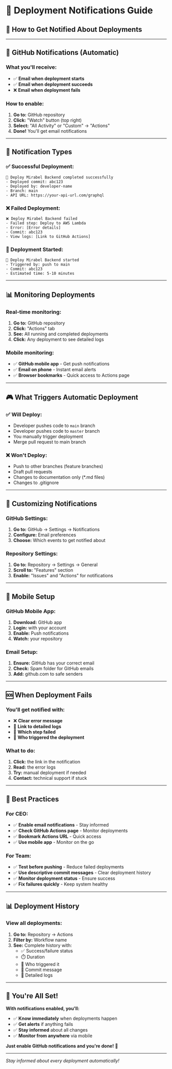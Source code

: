 # 📧 Deployment Notifications Guide

## 🔔 **How to Get Notified About Deployments**

---

## 📱 **GitHub Notifications (Automatic)**

### **What you'll receive:**
- ✅ **Email when deployment starts**
- ✅ **Email when deployment succeeds**
- ❌ **Email when deployment fails**

### **How to enable:**
1. **Go to:** GitHub repository
2. **Click:** "Watch" button (top right)
3. **Select:** "All Activity" or "Custom" → "Actions"
4. **Done!** You'll get email notifications

---

## 🎯 **Notification Types**

### **✅ Successful Deployment:**
```
🎉 Deploy Mirabel Backend completed successfully
- Deployed commit: abc123
- Deployed by: developer-name
- Branch: main
- API URL: https://your-api-url.com/graphql
```

### **❌ Failed Deployment:**
```
❌ Deploy Mirabel Backend failed
- Failed step: Deploy to AWS Lambda
- Error: [Error details]
- Commit: abc123
- View logs: [Link to GitHub Actions]
```

### **🔄 Deployment Started:**
```
🚀 Deploy Mirabel Backend started
- Triggered by: push to main
- Commit: abc123
- Estimated time: 5-10 minutes
```

---

## 📊 **Monitoring Deployments**

### **Real-time monitoring:**
1. **Go to:** GitHub repository
2. **Click:** "Actions" tab
3. **See:** All running and completed deployments
4. **Click:** Any deployment to see detailed logs

### **Mobile monitoring:**
- ✅ **GitHub mobile app** - Get push notifications
- ✅ **Email on phone** - Instant email alerts
- ✅ **Browser bookmarks** - Quick access to Actions page

---

## 🎮 **What Triggers Automatic Deployment**

### **✅ Will Deploy:**
- Developer pushes code to `main` branch
- Developer pushes code to `master` branch
- You manually trigger deployment
- Merge pull request to main branch

### **❌ Won't Deploy:**
- Push to other branches (feature branches)
- Draft pull requests
- Changes to documentation only (*.md files)
- Changes to .gitignore

---

## 🔧 **Customizing Notifications**

### **GitHub Settings:**
1. **Go to:** GitHub → Settings → Notifications
2. **Configure:** Email preferences
3. **Choose:** Which events to get notified about

### **Repository Settings:**
1. **Go to:** Repository → Settings → General
2. **Scroll to:** "Features" section
3. **Enable:** "Issues" and "Actions" for notifications

---

## 📱 **Mobile Setup**

### **GitHub Mobile App:**
1. **Download:** GitHub app
2. **Login:** with your account
3. **Enable:** Push notifications
4. **Watch:** your repository

### **Email Setup:**
1. **Ensure:** GitHub has your correct email
2. **Check:** Spam folder for GitHub emails
3. **Add:** github.com to safe senders

---

## 🆘 **When Deployment Fails**

### **You'll get notified with:**
- ❌ **Clear error message**
- 🔗 **Link to detailed logs**
- 📝 **Which step failed**
- 👤 **Who triggered the deployment**

### **What to do:**
1. **Click:** the link in the notification
2. **Read:** the error logs
3. **Try:** manual deployment if needed
4. **Contact:** technical support if stuck

---

## 🎯 **Best Practices**

### **For CEO:**
- ✅ **Enable email notifications** - Stay informed
- ✅ **Check GitHub Actions page** - Monitor deployments
- ✅ **Bookmark Actions URL** - Quick access
- ✅ **Use mobile app** - Monitor on the go

### **For Team:**
- ✅ **Test before pushing** - Reduce failed deployments
- ✅ **Use descriptive commit messages** - Clear deployment history
- ✅ **Monitor deployment status** - Ensure success
- ✅ **Fix failures quickly** - Keep system healthy

---

## 📊 **Deployment History**

### **View all deployments:**
1. **Go to:** Repository → Actions
2. **Filter by:** Workflow name
3. **See:** Complete history with:
   - ✅ Success/failure status
   - ⏱️ Duration
   - 👤 Who triggered it
   - 📝 Commit message
   - 🔗 Detailed logs

---

## 🎉 **You're All Set!**

**With notifications enabled, you'll:**
- ✅ **Know immediately** when deployments happen
- ✅ **Get alerts** if anything fails
- ✅ **Stay informed** about all changes
- ✅ **Monitor from anywhere** via mobile

**Just enable GitHub notifications and you're done!** 📧

---

*Stay informed about every deployment automatically!*